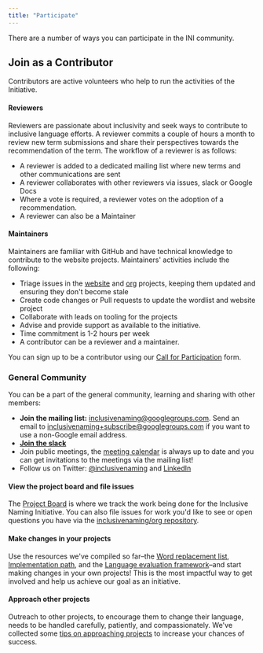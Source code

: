 ```yaml
---
title: "Participate"
---
```


There are a number of ways you can participate in the INI community.

## Join as a Contributor

Contributors are active volunteers who help to run the activities of the Initiative.

#### Reviewers

Reviewers are passionate about inclusivity and seek ways to contribute to inclusive language efforts. A reviewer commits a couple of hours a month to review new term submissions and share their perspectives towards the recommendation of the term. The workflow of a reviewer is as follows:

- A reviewer is added to a dedicated mailing list where new terms and other communications are sent
- A reviewer collaborates with other reviewers via issues, slack or Google Docs
- Where a vote is required, a reviewer votes on the adoption of a recommendation.
- A reviewer can also be a Maintainer


#### Maintainers

Maintainers are familiar with GitHub and have technical knowledge to contribute to the website projects. Maintainers' activities include the following:

- Triage issues in the [website](https://github.com/inclusivenaming/website) and [org](https://github.com/inclusivenaming/org) projects, keeping them updated and ensuring they don't become stale
- Create code changes or Pull requests to update the wordlist and website project
- Collaborate with leads on tooling for the projects
- Advise and provide support as available to the initiative.
- Time commitment is 1-2 hours per week
- A contributor can be a reviewer and a maintainer.


You can sign up to be a contributor using our [Call for Participation](https://forms.gle/wkaqTmhvSwgPn69t7) form.

### General Community

You can be a part of the general community, learning and sharing with other members:

- **Join the mailing list:** [inclusivenaming@googlegroups.com](https://groups.google.com/g/inclusivenaming). Send an email to <inclusivenaming+subscribe@googlegroups.com> if you want to use a non-Google email address.
- **[Join the slack](https://communityinviter.com/apps/inclusive-naming/invite)**
- Join public meetings, the [meeting calendar](/calendar) is always up to date and you can get invitations to the meetings via the mailing list!
- Follow us on Twitter: [@inclusivenaming](https://twitter.com/inclusivenaming) and [LinkedIn](https://www.linkedin.com/company/inclusive-naming/)


#### View the project board and file issues

The [Project Board](https://github.com/orgs/inclusivenaming/projects/1) is where we track the work being done for the Inclusive Naming Initiative. You can also file issues for work you'd like to see or open questions you have via the [inclusivenaming/org repository](https://github.com/inclusivenaming/org/issues).

#### Make changes in your projects

Use the resources we've compiled so far–the [Word replacement list](/word-lists/overview), [Implementation path](/language/implementation-path), and the [Language evaluation framework](/language/evaluation-framework)–and start making changes in your own projects! This is the most impactful way to get involved and help us achieve our goal as an initiative.

#### Approach other projects

Outreach to other projects, to encourage them to change their language, needs to be handled carefully, patiently, and
compassionately. We've collected some [tips on approaching projects](/outreach) to increase your chances of success.